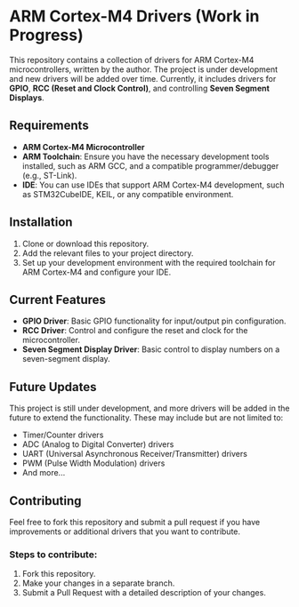 # ARM Cortex-M4 Drivers (Work in Progress)

This repository contains a collection of drivers for ARM Cortex-M4 microcontrollers, written by the author. The project is under development and new drivers will be added over time. Currently, it includes drivers for **GPIO**, **RCC (Reset and Clock Control)**, and controlling **Seven Segment Displays**.

## Requirements

- **ARM Cortex-M4 Microcontroller**
- **ARM Toolchain**: Ensure you have the necessary development tools installed, such as ARM GCC, and a compatible programmer/debugger (e.g., ST-Link).
- **IDE**: You can use IDEs that support ARM Cortex-M4 development, such as STM32CubeIDE, KEIL, or any compatible environment.

## Installation

1. Clone or download this repository.
2. Add the relevant files to your project directory.
3. Set up your development environment with the required toolchain for ARM Cortex-M4 and configure your IDE.

## Current Features

- **GPIO Driver**: Basic GPIO functionality for input/output pin configuration.
- **RCC Driver**: Control and configure the reset and clock for the microcontroller.
- **Seven Segment Display Driver**: Basic control to display numbers on a seven-segment display.

## Future Updates

This project is still under development, and more drivers will be added in the future to extend the functionality. These may include but are not limited to:

- Timer/Counter drivers
- ADC (Analog to Digital Converter) drivers
- UART (Universal Asynchronous Receiver/Transmitter) drivers
- PWM (Pulse Width Modulation) drivers
- And more...

## Contributing

Feel free to fork this repository and submit a pull request if you have improvements or additional drivers that you want to contribute.

### Steps to contribute:
1. Fork this repository.
2. Make your changes in a separate branch.
3. Submit a Pull Request with a detailed description of your changes.

